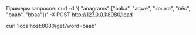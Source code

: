 Примеры запросов:
curl -d '{ "anagrams":["baba", "aqwe", "кошка", "пёс", "baab", "bbaa"]}' -X POST http://127.0.0.1:8080/load

сurl 'localhost:8080/get?word=baab' 
